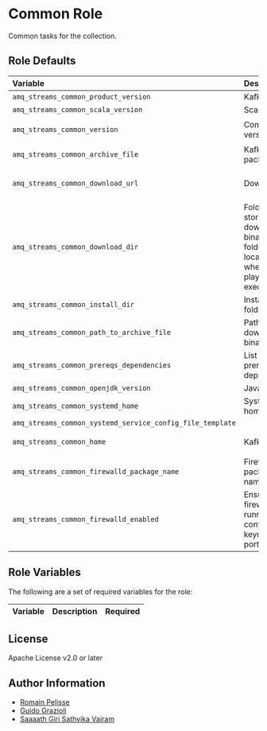 # Common Role

Common tasks for the collection.

## Role Defaults

| Variable | Description | Default |
|:---------|:------------|:--------|
|`amq_streams_common_product_version` | Kafka version | `3.3.2` |
|`amq_streams_common_scala_version` | Scala version | `2.13` |
|`amq_streams_common_version` | Combination version | `{{ amq_streams_common_scala_version }}-{{ amq_streams_common_product_version }}` |
|`amq_streams_common_archive_file` | Kafka binary package | `kafka_{{ amq_streams_common_version }}.tgz` |
|`amq_streams_common_download_url` | Download url | `https://downloads.apache.org/kafka/{{ amq_streams_common_product_version }}/kafka_{{ amq_streams_common_version }}.tgz` |
|`amq_streams_common_download_dir` | Folder to store the downloaded binaries. This folder is located where the playbook is executed. | `/opt` |
|`amq_streams_common_install_dir` | Installation folder | `/opt` |
|`amq_streams_common_path_to_archive_file` | Path to download binary file | `{{ amq_streams_common_download_dir }}/{{ amq_streams_common_archive_file }}` |
|`amq_streams_common_prereqs_dependencies` | List of prerequisites dependencies | `tar` |
|`amq_streams_common_openjdk_version` | Java version | `17` |
|`amq_streams_common_systemd_home` | Systemd home | `/usr/lib/systemd/system'` |
|`amq_streams_common_systemd_service_config_file_template` | | `templates/service_systemd.j2` |
|`amq_streams_common_home` | Kafka home | `"{{ amq_streams_common_install_dir }}/kafka_{{ amq_streams_common_version }}/"` |
|`amq_streams_common_firewalld_package_name` | Firewalld package name | `firewalld` |
|`amq_streams_common_firewalld_enabled` | Ensure firewalld is running and configure keycloak ports | `false` |

## Role Variables

The following are a set of required variables for the role:

| Variable | Description | Required |
|:---------|:------------|:---------|

## License

Apache License v2.0 or later

## Author Information

* [Romain Pelisse](https://github.com/rpelisse)
* [Guido Grazioli](https://github.com/guidograzioli)
* [Saaaath Giri Sathvika Vairam](https://github.com/Saaaath)
